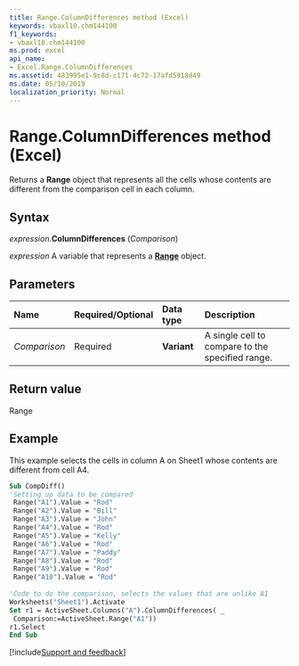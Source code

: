 ```yaml
---
title: Range.ColumnDifferences method (Excel)
keywords: vbaxl10.chm144100
f1_keywords:
- vbaxl10.chm144100
ms.prod: excel
api_name:
- Excel.Range.ColumnDifferences
ms.assetid: 483995e1-9c8d-c171-4c72-17afd5918d49
ms.date: 05/10/2019
localization_priority: Normal
---
```



# Range.ColumnDifferences method (Excel)

Returns a **Range** object that represents all the cells whose contents are different from the comparison cell in each column.


## Syntax

_expression_.**ColumnDifferences** (_Comparison_)

_expression_ A variable that represents a **[Range](excel.range(object).md)** object.


## Parameters

|Name|Required/Optional|Data type|Description|
|:-----|:-----|:-----|:-----|
| _Comparison_|Required| **Variant**|A single cell to compare to the specified range.|

## Return value

Range


## Example

This example selects the cells in column A on Sheet1 whose contents are different from cell A4.

```vb
Sub CompDiff() 
'Setting up data to be compared 
 Range("A1").Value = "Rod" 
 Range("A2").Value = "Bill" 
 Range("A3").Value = "John" 
 Range("A4").Value = "Rod" 
 Range("A5").Value = "Kelly" 
 Range("A6").Value = "Rod" 
 Range("A7").Value = "Paddy" 
 Range("A8").Value = "Rod" 
 Range("A9").Value = "Rod" 
 Range("A10").Value = "Rod" 
 
'Code to do the comparison, selects the values that are unlike A1 
Worksheets("Sheet1").Activate 
Set r1 = ActiveSheet.Columns("A").ColumnDifferences( _ 
 Comparison:=ActiveSheet.Range("A1")) 
r1.Select 
End Sub
```




[!include[Support and feedback](~/includes/feedback-boilerplate.md)]